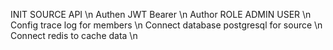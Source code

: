 INIT SOURCE API \n
Authen JWT Bearer \n
Author ROLE ADMIN USER \n
Config trace log for members \n
Connect database postgresql for source \n
Connect redis to cache data \n
